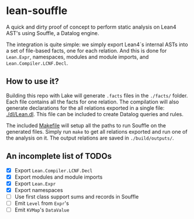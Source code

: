 # lean-souffle

A quick and dirty proof of concept to perform static analysis on Lean4 AST's using Souffle, a Datalog engine.

The integration is quite simple: we simply export Lean4´s internal ASTs into a set of file-based facts, one for each relation. And
this is done for `Lean.Expr`, namespaces, modules and module imports, and `Lean.Compiler.LCNF.Decl`.

## How to use it?

Building this repo with Lake will generate `.facts` files in the `./facts/` folder. Each file contains all the facts for one relation.
The compilation will also generate declarations for the all relations exported in a single file: [./dl/Lean.dl](./dl/Lean.dl). This
file can be included to create Datalog queries and rules.

The included [Makefile](./Makefile) will setup all the paths to run Souffle on the generated files. Simply run `make` to get all relations
exported and run one of the analysis on it. The output relations are saved in `./build/outputs/`.

## An incomplete list of TODOs

* [X] Export `Lean.Compiler.LCNF.Decl`
* [X] Export modules and module imports
* [X] Export `Lean.Expr`
* [X] Export namespaces
* [ ] Use first class support sums and records in Souffle
* [ ] Emit `Level` from  `Expr`'s
* [ ] Emit `KVMap`'s `DataValue`
